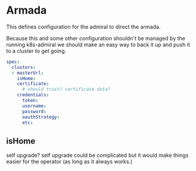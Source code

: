 # Armada

This defines configuration for the admiral to direct the armada.

Because this and some other configuration shouldn't be managed by the running
k8s-admiral we should make an easy way to back it up and push it to a cluster to
get going.

```yaml
spec:
  clusters:
  - masterUrl:
    isHome:
    certificate:
      # should trust? certificate data?
    credentials:
      token:
      username:
      password:
      oauthStrategy:
      etc:
```

## isHome

self upgrade? self upgrade could be complicated but it would make things easier
for the operator (as long as it always works.)
